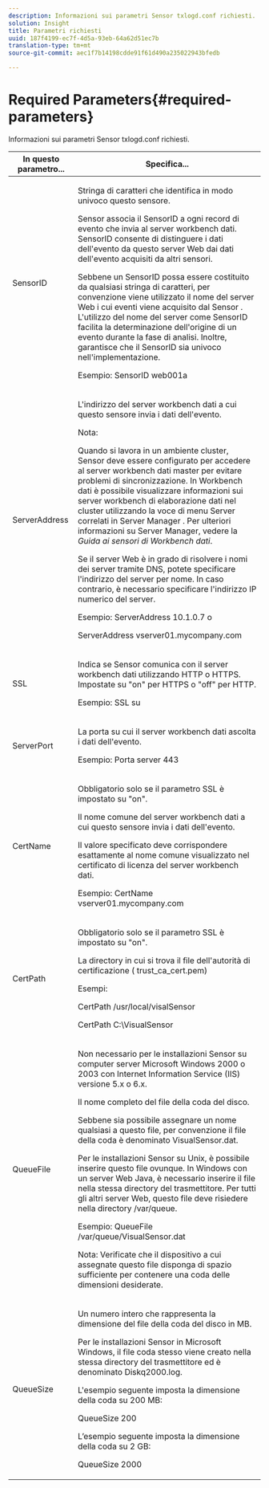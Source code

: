 ```yaml
---
description: Informazioni sui parametri Sensor txlogd.conf richiesti.
solution: Insight
title: Parametri richiesti
uuid: 187f4199-ec7f-4d5a-93eb-64a62d51ec7b
translation-type: tm+mt
source-git-commit: aec1f7b14198cdde91f61d490a235022943bfedb

---
```



# Required Parameters{#required-parameters}

Informazioni sui parametri Sensor txlogd.conf richiesti.

<table id="table_69CFE10A3707403F9793137B128E706A"> 
 <thead> 
  <tr> 
   <th colname="col1" class="entry"> In questo parametro... </th> 
   <th colname="col2" class="entry"> Specifica... </th> 
  </tr> 
 </thead>
 <tbody> 
  <tr> 
   <td colname="col1"> SensorID </td> 
   <td colname="col2"> <p>Stringa di caratteri che identifica in modo univoco questo <span class="wintitle"> sensore</span>. </p> <p> <span class="wintitle"> Sensor</span> associa il SensorID a ogni record di evento che invia al server <span class="keyword"></span>workbench dati. SensorID consente di distinguere i dati dell'evento da questo server Web dai dati dell'evento acquisiti da altri <span class="wintitle"> sensori</span>. </p> <p>Sebbene un SensorID possa essere costituito da qualsiasi stringa di caratteri, per convenzione viene utilizzato il nome del server Web i cui eventi viene acquisito dal <span class="wintitle"> Sensor</span> . L'utilizzo del nome del server come SensorID facilita la determinazione dell'origine di un evento durante la fase di analisi. Inoltre, garantisce che il SensorID sia univoco nell'implementazione. </p> <p>Esempio: <span class="filepath"> SensorID web001a</span> </p> </td> 
  </tr> 
  <tr> 
   <td colname="col1"> ServerAddress </td> 
   <td colname="col2"> <p>L'indirizzo del server <span class="keyword"> workbench</span> dati a cui questo <span class="wintitle"> sensore</span> invia i dati dell'evento. </p> <p>Nota:  <p>Quando si lavora in un ambiente cluster, <span class="wintitle"> Sensor</span> deve essere configurato per accedere al server <span class="keyword"></span> workbench dati master per evitare problemi di sincronizzazione. In Workbench dati è possibile visualizzare informazioni sui server <span class="keyword"> workbench di elaborazione dati nel cluster utilizzando la voce di menu Server correlati in</span> Server Manager <span class="wintitle"></span>. Per ulteriori informazioni su <span class="wintitle"> Server Manager</span>, vedere la <i><span class="keyword"> Guida ai sensori di Workbench</span><span class="wintitle"> dati</span></i>. </p> <p>Se il server Web è in grado di risolvere i nomi dei server tramite DNS, potete specificare l'indirizzo del server per nome. In caso contrario, è necessario specificare l'indirizzo IP numerico del server. </p> <p>Esempio: <span class="filepath"> ServerAddress 10.1.0.7</span> o </p> <p> <span class="filepath"> ServerAddress vserver01.mycompany.com</span> </p> </p> </td> 
  </tr> 
  <tr> 
   <td colname="col1"> SSL </td> 
   <td colname="col2"> <p>Indica se <span class="wintitle"> Sensor</span> comunica con il server <span class="keyword"> workbench</span> dati utilizzando HTTP o HTTPS. Impostate su "on" per HTTPS o "off" per HTTP. </p> <p>Esempio: <span class="filepath"> SSL su</span> </p> </td> 
  </tr> 
  <tr> 
   <td colname="col1"> ServerPort </td> 
   <td colname="col2"> <p>La porta su cui il server <span class="keyword"> workbench</span> dati ascolta i dati dell'evento. </p> <p>Esempio: Porta <span class="filepath"> server 443</span> </p> </td> 
  </tr> 
  <tr> 
   <td colname="col1"> CertName </td> 
   <td colname="col2"> <p>Obbligatorio solo se il parametro SSL è impostato su "on". </p> <p>Il nome comune del server <span class="keyword"> workbench</span> dati a cui questo <span class="wintitle"> sensore</span> invia i dati dell'evento. </p> <p>Il valore specificato deve corrispondere esattamente al nome comune visualizzato nel certificato di licenza del server <span class="keyword"> workbench</span> dati. </p> <p>Esempio: <span class="filepath"> CertName vserver01.mycompany.com</span> </p> </td> 
  </tr> 
  <tr> 
   <td colname="col1"> CertPath </td> 
   <td colname="col2"> <p>Obbligatorio solo se il parametro SSL è impostato su "on". </p> <p>La directory in cui si trova il file dell'autorità di certificazione (<span class="filepath"> trust_ca_cert.pem</span>) </p> <p>Esempi: </p> <p> <span class="filepath"> CertPath /usr/local/visalSensor</span> </p> <p> <span class="filepath"> CertPath C:\VisualSensor</span> </p> </td> 
  </tr> 
  <tr> 
   <td colname="col1"> QueueFile </td> 
   <td colname="col2"> <p>Non necessario per le installazioni <span class="wintitle"> Sensor</span> su computer server Microsoft Windows 2000 o 2003 con Internet Information Service (IIS) versione 5.x o 6.x. </p> <p>Il nome completo del file della coda del disco. </p> <p>Sebbene sia possibile assegnare un nome qualsiasi a questo file, per convenzione il file della coda è denominato <span class="filepath"> VisualSensor.dat</span>. </p> <p>Per le installazioni <span class="wintitle"> Sensor</span> su Unix, è possibile inserire questo file ovunque. In Windows con un server Web Java, è necessario inserire il file nella stessa directory del trasmettitore. Per tutti gli altri server Web, questo file deve risiedere nella directory /var/queue. </p> <p>Esempio: <span class="filepath"> QueueFile /var/queue/VisualSensor.dat</span> </p> <p> <p>Nota:  Verificate che il dispositivo a cui assegnate questo file disponga di spazio sufficiente per contenere una coda delle dimensioni desiderate. </p> </p> </td> 
  </tr> 
  <tr> 
   <td colname="col1"> QueueSize </td> 
   <td colname="col2"> <p>Un numero intero che rappresenta la dimensione del file della coda del disco in MB. </p> <p>Per le installazioni <span class="wintitle"> Sensor</span> in Microsoft Windows, il file coda stesso viene creato nella stessa directory del trasmettitore ed è denominato <span class="filepath"> Diskq2000.log</span>. </p> <p>L'esempio seguente imposta la dimensione della coda su 200 MB: </p> <p>QueueSize 200 </p> <p>L’esempio seguente imposta la dimensione della coda su 2 GB: </p> <p>QueueSize 2000 </p> </td> 
  </tr> 
 </tbody> 
</table>

